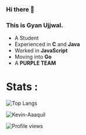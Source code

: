 ### Hi there 👋
### This is Gyan Ujjwal.

<!--
**sKaiCzar/SKaiCzar** is a ✨ _special_ ✨ repository because its `README.md` (this file) appears on your GitHub profile.
--->
- A Student 
- Experienced in **C** and **Java**
- Worked in **JavaScript**
- Moving into **Go**
- A **PURPLE TEAM**

# Stats :




![Top Langs](https://github-readme-stats.vercel.app/api/top-langs/?username=sKaiCzar&theme=radical&count_private=true)</br>


<p><img align="center" src="https://github-readme-streak-stats.herokuapp.com/?user=sKaiCzar&theme=radical&count_private=true" alt="Kevin-Aaaquil" /></p>
  
![Profile views](https://komarev.com/ghpvc/?username=sKaiCzar&color=green)



